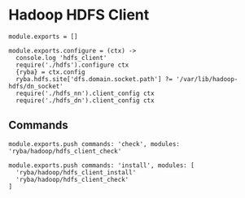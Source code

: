 
# Hadoop HDFS Client

    module.exports = []

    module.exports.configure = (ctx) ->
      console.log 'hdfs_client'
      require('./hdfs').configure ctx
      {ryba} = ctx.config
      ryba.hdfs.site['dfs.domain.socket.path'] ?= '/var/lib/hadoop-hdfs/dn_socket'
      require('./hdfs_nn').client_config ctx
      require('./hdfs_dn').client_config ctx


## Commands

    module.exports.push commands: 'check', modules: 'ryba/hadoop/hdfs_client_check'

    module.exports.push commands: 'install', modules: [
      'ryba/hadoop/hdfs_client_install'
      'ryba/hadoop/hdfs_client_check'
    ]

